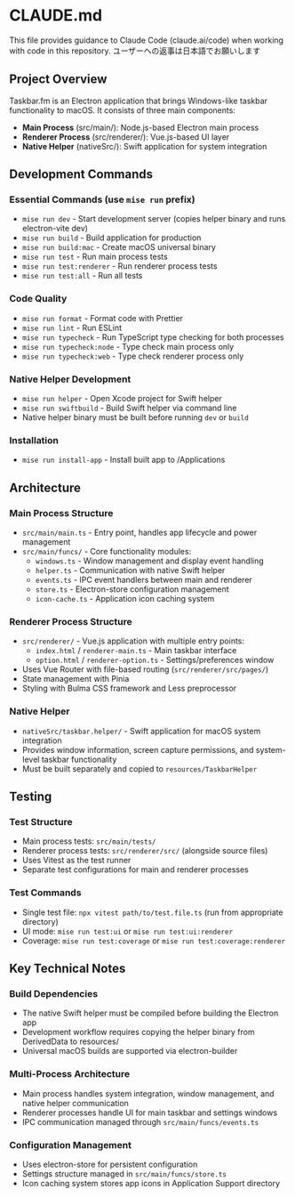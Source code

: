 # CLAUDE.md

This file provides guidance to Claude Code (claude.ai/code) when working with code in this repository.
ユーザーへの返事は日本語でお願いします

## Project Overview

Taskbar.fm is an Electron application that brings Windows-like taskbar functionality to macOS. It consists of three main components:

- **Main Process** (src/main/): Node.js-based Electron main process
- **Renderer Process** (src/renderer/): Vue.js-based UI layer
- **Native Helper** (nativeSrc/): Swift application for system integration

## Development Commands

### Essential Commands (use `mise run` prefix)

- `mise run dev` - Start development server (copies helper binary and runs electron-vite dev)
- `mise run build` - Build application for production
- `mise run build:mac` - Create macOS universal binary
- `mise run test` - Run main process tests
- `mise run test:renderer` - Run renderer process tests
- `mise run test:all` - Run all tests

### Code Quality

- `mise run format` - Format code with Prettier
- `mise run lint` - Run ESLint
- `mise run typecheck` - Run TypeScript type checking for both processes
- `mise run typecheck:node` - Type check main process only
- `mise run typecheck:web` - Type check renderer process only

### Native Helper Development

- `mise run helper` - Open Xcode project for Swift helper
- `mise run swiftbuild` - Build Swift helper via command line
- Native helper binary must be built before running `dev` or `build`

### Installation

- `mise run install-app` - Install built app to /Applications

## Architecture

### Main Process Structure

- `src/main/main.ts` - Entry point, handles app lifecycle and power management
- `src/main/funcs/` - Core functionality modules:
  - `windows.ts` - Window management and display event handling
  - `helper.ts` - Communication with native Swift helper
  - `events.ts` - IPC event handlers between main and renderer
  - `store.ts` - Electron-store configuration management
  - `icon-cache.ts` - Application icon caching system

### Renderer Process Structure

- `src/renderer/` - Vue.js application with multiple entry points:
  - `index.html` / `renderer-main.ts` - Main taskbar interface
  - `option.html` / `renderer-option.ts` - Settings/preferences window
- Uses Vue Router with file-based routing (`src/renderer/src/pages/`)
- State management with Pinia
- Styling with Bulma CSS framework and Less preprocessor

### Native Helper

- `nativeSrc/taskbar.helper/` - Swift application for macOS system integration
- Provides window information, screen capture permissions, and system-level taskbar functionality
- Must be built separately and copied to `resources/TaskbarHelper`

## Testing

### Test Structure

- Main process tests: `src/main/tests/`
- Renderer process tests: `src/renderer/src/` (alongside source files)
- Uses Vitest as the test runner
- Separate test configurations for main and renderer processes

### Test Commands

- Single test file: `npx vitest path/to/test.file.ts` (run from appropriate directory)
- UI mode: `mise run test:ui` or `mise run test:ui:renderer`
- Coverage: `mise run test:coverage` or `mise run test:coverage:renderer`

## Key Technical Notes

### Build Dependencies

- The native Swift helper must be compiled before building the Electron app
- Development workflow requires copying the helper binary from DerivedData to resources/
- Universal macOS builds are supported via electron-builder

### Multi-Process Architecture

- Main process handles system integration, window management, and native helper communication
- Renderer processes handle UI for main taskbar and settings windows
- IPC communication managed through `src/main/funcs/events.ts`

### Configuration Management

- Uses electron-store for persistent configuration
- Settings structure managed in `src/main/funcs/store.ts`
- Icon caching system stores app icons in Application Support directory
